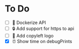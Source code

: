 # To Do

- [ ] 🐳 Dockerize API
- [ ] 🔒 Add support for https to api
- [ ] 💼 Add copyleft logo
- [X] ⏰ Show time on debugPrints